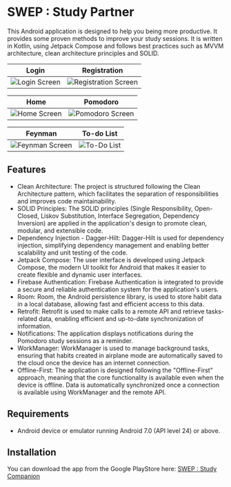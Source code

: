 # SWEP : Study Partner
This Android application is designed to help you being more productive. It provides some proven methods to improve your study sessions.
It is written in Kotlin, using Jetpack Compose and follows best practices such as MVVM architecture, clean architecture principles and SOLID. 

Login             |  Registration
:-------------------------:|:-------------------------:
![Login Screen](https://i.imgur.com/XMhDM9t.png) | ![Registration Screen](https://i.imgur.com/AFtTx9T.png)

Home             |  Pomodoro
:-------------------------:|:-------------------------:
![Home Screen](https://i.imgur.com/ZJftb0W.png) | ![Pomodoro Screen](https://i.imgur.com/TskVWIB.png)

Feynman             |  To-do List
:-------------------------:|:-------------------------:
![Feynman Screen](https://i.imgur.com/Kp921Sj.png) | ![To-Do List](https://i.imgur.com/T5fgxSh.png)


## Features

<ul>
  <li>Clean Architecture: The project is structured following the Clean Architecture pattern, which facilitates the separation of responsibilities and improves code maintainability.</li>
  <li>SOLID Principles: The SOLID principles (Single Responsibility, Open-Closed, Liskov Substitution, Interface Segregation, Dependency Inversion) are applied in the application's design to promote clean, modular, and extensible code.</li>
  <li>Dependency Injection - Dagger-Hilt: Dagger-Hilt is used for dependency injection, simplifying dependency management and enabling better scalability and unit testing of the code.</li>
  <li>Jetpack Compose: The user interface is developed using Jetpack Compose, the modern UI toolkit for Android that makes it easier to create flexible and dynamic user interfaces.</li>
  <li>Firebase Authentication: Firebase Authentication is integrated to provide a secure and reliable authentication system for the application's users.</li>
  <li>Room: Room, the Android persistence library, is used to store habit data in a local database, allowing fast and efficient access to this data.</li>
  <li>Retrofit: Retrofit is used to make calls to a remote API and retrieve tasks-related data, enabling efficient and up-to-date synchronization of information.</li>
  <li>Notifications: The application displays notifications during the Pomodoro study sessions as a reminder.</li>
  <li>WorkManager: WorkManager is used to manage background tasks, ensuring that habits created in airplane mode are automatically saved to the cloud once the device has an internet connection.</li>
  <li>Offline-First: The application is designed following the "Offline-First" approach, meaning that the core functionality is available even when the device is offline. Data is automatically synchronized once a connection is available using WorkManager and the remote API.</li>
</ul>

## Requirements
<ul>
  <li>Android device or emulator running Android 7.0 (API level 24) or above.</li>
</ul>

## Installation

You can download the app from the Google PlayStore here: <a href="https://play.google.com/store/apps/details?id=com.alberto.studycompanion"> SWEP : Study Companion </a>
